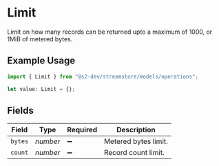 # Limit

Limit on how many records can be returned upto a maximum of 1000, or 1MiB of metered bytes.

## Example Usage

```typescript
import { Limit } from "@s2-dev/streamstore/models/operations";

let value: Limit = {};
```

## Fields

| Field                | Type                 | Required             | Description          |
| -------------------- | -------------------- | -------------------- | -------------------- |
| `bytes`              | *number*             | :heavy_minus_sign:   | Metered bytes limit. |
| `count`              | *number*             | :heavy_minus_sign:   | Record count limit.  |
